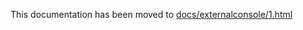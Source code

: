 This documentation has been moved to [docs/externalconsole/1.html](https://sel-project.github.io/sel-utils/externalconsole/1.html)

